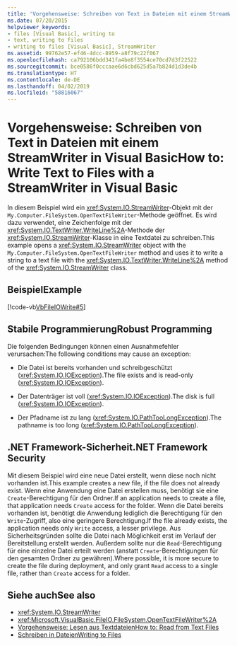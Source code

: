 ```yaml
---
title: 'Vorgehensweise: Schreiben von Text in Dateien mit einem StreamWriter in Visual Basic'
ms.date: 07/20/2015
helpviewer_keywords:
- files [Visual Basic], writing to
- text, writing to files
- writing to files [Visual Basic], StreamWriter
ms.assetid: 99762e57-ef46-4dcc-8959-a8f79c22f067
ms.openlocfilehash: ca792106bdd341fa4be8f3554ce70cd7d3f22522
ms.sourcegitcommit: bce0586f0cccaae6d6cbd625d5a7b824d1d3de4b
ms.translationtype: HT
ms.contentlocale: de-DE
ms.lasthandoff: 04/02/2019
ms.locfileid: "58816067"
---
```

# <a name="how-to-write-text-to-files-with-a-streamwriter-in-visual-basic"></a><span data-ttu-id="48813-102">Vorgehensweise: Schreiben von Text in Dateien mit einem StreamWriter in Visual Basic</span><span class="sxs-lookup"><span data-stu-id="48813-102">How to: Write Text to Files with a StreamWriter in Visual Basic</span></span>
<span data-ttu-id="48813-103">In diesem Beispiel wird ein <xref:System.IO.StreamWriter>-Objekt mit der `My.Computer.FileSystem.OpenTextFileWriter`-Methode geöffnet. Es wird dazu verwendet, eine Zeichenfolge mit der <xref:System.IO.TextWriter.WriteLine%2A>-Methode der <xref:System.IO.StreamWriter>-Klasse in eine Textdatei zu schreiben.</span><span class="sxs-lookup"><span data-stu-id="48813-103">This example opens a <xref:System.IO.StreamWriter> object with the `My.Computer.FileSystem.OpenTextFileWriter` method and uses it to write a string to a text file with the <xref:System.IO.TextWriter.WriteLine%2A> method of the <xref:System.IO.StreamWriter> class.</span></span>  
  
## <a name="example"></a><span data-ttu-id="48813-104">Beispiel</span><span class="sxs-lookup"><span data-stu-id="48813-104">Example</span></span>  
 [!code-vb[VbFileIOWrite#5](~/samples/snippets/visualbasic/VS_Snippets_VBCSharp/VbFileIOWrite/VB/Class1.vb#5)]  
  
## <a name="robust-programming"></a><span data-ttu-id="48813-105">Stabile Programmierung</span><span class="sxs-lookup"><span data-stu-id="48813-105">Robust Programming</span></span>  
 <span data-ttu-id="48813-106">Die folgenden Bedingungen können einen Ausnahmefehler verursachen:</span><span class="sxs-lookup"><span data-stu-id="48813-106">The following conditions may cause an exception:</span></span>  
  
-   <span data-ttu-id="48813-107">Die Datei ist bereits vorhanden und schreibgeschützt (<xref:System.IO.IOException>).</span><span class="sxs-lookup"><span data-stu-id="48813-107">The file exists and is read-only (<xref:System.IO.IOException>).</span></span>  
  
-   <span data-ttu-id="48813-108">Der Datenträger ist voll (<xref:System.IO.IOException>).</span><span class="sxs-lookup"><span data-stu-id="48813-108">The disk is full (<xref:System.IO.IOException>).</span></span>  
  
-   <span data-ttu-id="48813-109">Der Pfadname ist zu lang (<xref:System.IO.PathTooLongException>).</span><span class="sxs-lookup"><span data-stu-id="48813-109">The pathname is too long (<xref:System.IO.PathTooLongException>).</span></span>  
  
## <a name="net-framework-security"></a><span data-ttu-id="48813-110">.NET Framework-Sicherheit</span><span class="sxs-lookup"><span data-stu-id="48813-110">.NET Framework Security</span></span>  
 <span data-ttu-id="48813-111">Mit diesem Beispiel wird eine neue Datei erstellt, wenn diese noch nicht vorhanden ist.</span><span class="sxs-lookup"><span data-stu-id="48813-111">This example creates a new file, if the file does not already exist.</span></span> <span data-ttu-id="48813-112">Wenn eine Anwendung eine Datei erstellen muss, benötigt sie eine `Create`-Berechtigung für den Ordner.</span><span class="sxs-lookup"><span data-stu-id="48813-112">If an application needs to create a file, that application needs `Create` access for the folder.</span></span> <span data-ttu-id="48813-113">Wenn die Datei bereits vorhanden ist, benötigt die Anwendung lediglich die Berechtigung für den `Write`-Zugriff, also eine geringere Berechtigung.</span><span class="sxs-lookup"><span data-stu-id="48813-113">If the file already exists, the application needs only `Write` access, a lesser privilege.</span></span> <span data-ttu-id="48813-114">Aus Sicherheitsgründen sollte die Datei nach Möglichkeit erst im Verlauf der Bereitstellung erstellt werden. Außerdem sollte nur die `Read`-Berechtigung für eine einzelne Datei erteilt werden (anstatt `Create`-Berechtigungen für den gesamten Ordner zu gewähren).</span><span class="sxs-lookup"><span data-stu-id="48813-114">Where possible, it is more secure to create the file during deployment, and only grant `Read` access to a single file, rather than `Create` access for a folder.</span></span>  
  
## <a name="see-also"></a><span data-ttu-id="48813-115">Siehe auch</span><span class="sxs-lookup"><span data-stu-id="48813-115">See also</span></span>

- <xref:System.IO.StreamWriter>
- <xref:Microsoft.VisualBasic.FileIO.FileSystem.OpenTextFileWriter%2A>
- [<span data-ttu-id="48813-116">Vorgehensweise: Lesen aus Textdateien</span><span class="sxs-lookup"><span data-stu-id="48813-116">How to: Read from Text Files</span></span>](../../../../visual-basic/developing-apps/programming/drives-directories-files/how-to-read-from-text-files.md)
- [<span data-ttu-id="48813-117">Schreiben in Dateien</span><span class="sxs-lookup"><span data-stu-id="48813-117">Writing to Files</span></span>](../../../../visual-basic/developing-apps/programming/drives-directories-files/writing-to-files.md)
